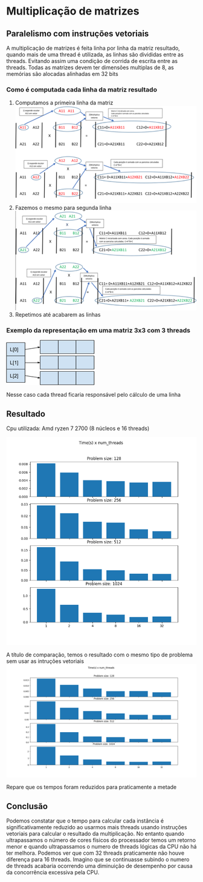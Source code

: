 # Multiplicação de matrizes

## Paralelismo com instruções vetoriais

A multiplicação de matrizes é feita linha por linha da matriz resultado, quando mais de uma thread é utilizada, as linhas são divididas entre as threads. Evitando assim uma condição de corrida de escrita entre as threads. Todas as matrizes devem ter dimensões multiplas de 8, as memórias são alocadas alinhadas em 32 bits

### Como é computada cada linha da matriz resultado

1. Computamos a primeira linha da matriz
![Image](./etapa1_multi.png?raw=true)
2. Fazemos o mesmo para segunda linha
![Image](./etapa2_multi.png?raw=true)
3. Repetimos até acabarem as linhas

### Exemplo da representação em uma matriz 3x3 com 3 threads

![Image](./representação_matriz.png?raw=true)

Nesse caso cada thread ficaria responsável pelo cálculo de uma linha

## Resultado

Cpu utilizada: Amd ryzen 7 2700 (8 núcleos e 16 threads)

![Image](./Figure_2_vetorial.png?raw=true)

A título de comparação, temos o resultado com o mesmo tipo de problema sem usar as intruções vetoriais
![Image](./Figure_1.png?raw=true)

Repare que os tempos foram reduzidos para praticamente a metade

## Conclusão

Podemos constatar que o tempo para calcular cada instância é significativamente reduzido ao usarmos mais threads usando instruções vetoriais para calcular o resultado da multiplicação. No entanto quando ultrapassamos o número de cores físicos do processador temos um retorno menor e quando ultrapassamos o numero de threads lógicas da CPU não há ter melhora. Podemos ver que com 32 threads praticamente não houve diferença para 16 threads. Imagino que se continuasse subindo o numero de threads acabaria ocorrendo uma diminuição de desempenho por causa da concorrência excessiva pela CPU.
